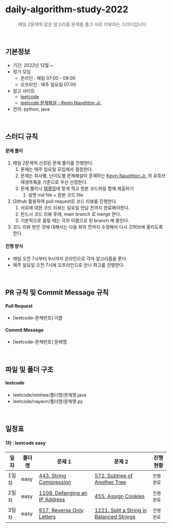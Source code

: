 # daily-algorithm-study-2022
> 매일 2문제씩 같은 알고리즘 문제를 풀고 서로 리뷰하는 스터디입니다

<br>

## 기본정보
- 기간: 2022년 12월 ~
- 정기 모임
  - 온라인 : 매일 07:00 - 09:00 
  - 오프라인 : 매주 일요일 07:00
- 참고 사이트
  - [leetcode](https://leetcode.com)
  - [leetcode 문제해설 - Kevin Naughton Jr.](https://www.youtube.com/@KevinNaughtonJr/playlists)
- 언어: python, java

<br>

## 스터디 규칙

#### 문제 풀이

1. 매일 2문제씩 선정된 문제 풀이를 진행한다. 
   1. 문제는 매주 일요일 모임에서 결정한다. 
   2. 문제는 회사별, 난이도별 문제해설이 존재하는 [Kevin Naughton Jr.](https://www.youtube.com/@KevinNaughtonJr/playlists) 의 유튜브 재생목록을 기준으로 우선 선정한다. 
   3. 문제 풀이시 [템플릿](/example/array/answer-template.md)에 맞게 적고 원본 코드파일 함께 제출하기
      1. 설명 md file + 원본 코드 file 
2. Github 활용하여 pull request로 코드 리뷰를 진행한다. 
   1. 서로에 대한 코드 리뷰는 일요일 만남 전까지 완료해야한다. 
   2. 반드시 코드 리뷰 후에, main branch 로 merge 한다. 
   3. 기본적으로 올릴 때는 각자 이름으로 된 branch 에 올린다. 
3. 코드 리뷰 받은 것에 대해서는 다음 회의 전까지 수정해서 다시 깃허브에 올리도록 한다.

#### 진행 방식

- 매일 오전 7시부터 9시까지 온라인으로 각자 알고리즘을 푼다. 
- 매주 일요일 오전 7시에 오프라인으로 만나 회고를 진행한다.

<br>

## PR 규칙 및 Commit Message 규칙

#### Pull Request

- [leetcode-문제번호] 이름

#### Commit Message

- [leetcode-문제번호] 문제명

<br>

## 파일 및 폴더 구조

#### leetcode

- leetcode/minhee/폴더명/문제명.java
- leetcode/nayeon/폴더명/문제명.py

<br>

## 일정표

#### 1차 : leetcode easy

| **일자** | **폴더명**          | **문제 1**                                                                                | **문제 2**                                                   | **진행 현황** |
|--------| ------------------- |-----------------------------------------------------------------------------------------| ------------------------------------------------------------ |-----------|
| 1일차    | easy              | [443. String Compression](https://leetcode.com/problems/string-compression/)            | [572. Subtree of Another Tree](https://leetcode.com/problems/subtree-of-another-tree/) | `진행 완료`   |
| 2일차    | easy              | [1108. Defanging an IP Address](https://leetcode.com/problems/defanging-an-ip-address/) | [455. Assign Cookies](https://leetcode.com/problems/assign-cookies/) | `진행 완료`    |
| 3일차    | easy              | [917. Reverse Only Letters](https://leetcode.com/problems/reverse-only-letters/)        | [1221. Split a String in Balanced Strings](https://leetcode.com/problems/split-a-string-in-balanced-strings/description/) | `진행 완료`    |


[comment]: <> (#### 1차 : 코딩테스트 고득점 Kit &#40;프로그래머스&#41;)

[comment]: <> (| **주차** | **폴더명**          | **문제 1**                                                   | **문제 2**                                                   | **문제 3**                                                   | **진행 현황** |)

[comment]: <> (| -------- | ------------------- | ------------------------------------------------------------ | ------------------------------------------------------------ | ------------------------------------------------------------ | ------------- |)

[comment]: <> (| 1주차    | greedy              | [조이스틱]&#40;https://programmers.co.kr/learn/courses/30/lessons/42860&#41; | [큰 수 만들기]&#40;https://programmers.co.kr/learn/courses/30/lessons/42883&#41; |                                                              | `진행 완료`   |)

[comment]: <> (| 2주차    | brute_force         | [소수 찾기]&#40;https://programmers.co.kr/learn/courses/30/lessons/42839&#41; | [카펫]&#40;https://programmers.co.kr/learn/courses/30/lessons/42842&#41; |                                                              | `진행 완료`   |)

[comment]: <> (| 3주차    | stack_queue         | [주식가격]&#40;https://programmers.co.kr/learn/courses/30/lessons/42584&#41; | [프린터]&#40;https://programmers.co.kr/learn/courses/30/lessons/42587&#41; |                                                              | `진행 완료`   |)

[comment]: <> (| 4주차    | dfs_bfs             | [네트워크]&#40;https://programmers.co.kr/learn/courses/30/lessons/43162&#41; | [단어 변환]&#40;https://programmers.co.kr/learn/courses/30/lessons/43163&#41; | [타겟 넘버]&#40;https://programmers.co.kr/learn/courses/30/lessons/43165&#41; | `진행 완료`   |)

[comment]: <> (| 5주차    | hash                | [베스트앨범]&#40;https://programmers.co.kr/learn/courses/30/lessons/42579&#41; | [위장]&#40;https://programmers.co.kr/learn/courses/30/lessons/42578&#41; | [전화번호 목록]&#40;https://programmers.co.kr/learn/courses/30/lessons/42577&#41; | `진행 완료`   |)

[comment]: <> (| 6주차    | sort                | [H-Index]&#40;https://programmers.co.kr/learn/courses/30/lessons/42747&#41; | [K번째수]&#40;https://programmers.co.kr/learn/courses/30/lessons/42748&#41; | [가장 큰 수]&#40;https://programmers.co.kr/learn/courses/30/lessons/42746&#41; | `진행 완료`   |)

[comment]: <> (| 7주차    | binary_search       | [입국심사]&#40;https://programmers.co.kr/learn/courses/30/lessons/43238&#41; | [징검다리]&#40;https://programmers.co.kr/learn/courses/30/lessons/43236&#41; |                                                              | `진행 완료`   |)

[comment]: <> (| 8주차    | dynamic_programming | [N으로 표현]&#40;https://programmers.co.kr/learn/courses/30/lessons/42895&#41; | [등굣길]&#40;https://programmers.co.kr/learn/courses/30/lessons/42898&#41; | [정수 삼각형]&#40;https://programmers.co.kr/learn/courses/30/lessons/43105&#41; | `진행 완료`   |)

[comment]: <> (| 9주차    | heap                | [더 맵게]&#40;https://programmers.co.kr/learn/courses/30/lessons/42626&#41; | [디스크 컨트롤러]&#40;https://programmers.co.kr/learn/courses/30/lessons/42627&#41; | [이중우선순위큐]&#40;https://programmers.co.kr/learn/courses/30/lessons/42628&#41; | `진행 완료`   |)

[comment]: <> (| 10주차   | graph               | [가장 먼 노드]&#40;https://programmers.co.kr/learn/courses/30/lessons/49189&#41; | [방의 개수]&#40;https://programmers.co.kr/learn/courses/30/lessons/49190&#41; | [순위]&#40;https://programmers.co.kr/learn/courses/30/lessons/49191&#41; | `진행 완료`   |)

[comment]: <> (#### 2차 :  KAKAO BLIND RECRUITMENT &#40;프로그래머스&#41;)

[comment]: <> (| **주차** | **폴더명**       | **문제 1**                                                   | **문제 2**                                                   | **문제 3**                                                   | **진행 현황** |)

[comment]: <> (| -------- | ---------------- | ------------------------------------------------------------ | ------------------------------------------------------------ | ------------------------------------------------------------ | ------------- |)

[comment]: <> (| 11주차   | 2021_kakao_blind | [신규 아이디 추천]&#40;https://programmers.co.kr/learn/courses/30/lessons/72410&#41; | [메뉴리뉴얼]&#40;https://programmers.co.kr/learn/courses/30/lessons/72411&#41; | [순위 검색]&#40;https://programmers.co.kr/learn/courses/30/lessons/72412&#41; | `진행 완료`   |)

[comment]: <> (| 12주차   | 2020_kakao_blind | [문자열 압축]&#40;https://programmers.co.kr/learn/courses/30/lessons/60057&#41; | [괄호 변환]&#40;https://programmers.co.kr/learn/courses/30/lessons/60058&#41; | [자물쇠와 열쇠]&#40;https://programmers.co.kr/learn/courses/30/lessons/60059&#41; | `진행 완료`   |)

[comment]: <> (| 13주차   | 2019_kakao_blind | [오픈채팅방]&#40;https://programmers.co.kr/learn/courses/30/lessons/42888&#41; | [실패율]&#40;https://programmers.co.kr/learn/courses/30/lessons/42889&#41; | [후보키]&#40;https://programmers.co.kr/learn/courses/30/lessons/42890&#41; | `진행 완료`   |)

[comment]: <> (| 14주차   | 2018_kakao_blind | [뉴스 클러스터링]&#40;https://programmers.co.kr/learn/courses/30/lessons/17677&#41; | [캐시]&#40;https://programmers.co.kr/learn/courses/30/lessons/17680&#41; | [프렌즈4블록]&#40;https://programmers.co.kr/learn/courses/30/lessons/17679&#41; | `진행 완료`   |)

[comment]: <> (#### 3차: 자율 문제집 &#40;백준&#41;)

[comment]: <> (| **주차** | **폴더명** | **문제1**                                                | **문제2**                                                    | **문제3**                                          | **진행 현황** |)

[comment]: <> (| -------- | ---------- | -------------------------------------------------------- | ------------------------------------------------------------ | -------------------------------------------------- | ------------- |)

[comment]: <> (| 15주차   | 15_week    | [부등호]&#40;https://www.acmicpc.net/problem/2529&#41;           | [최솟값]&#40;https://www.acmicpc.net/problem/10868&#41;              | [빗물]&#40;https://www.acmicpc.net/problem/14719&#41;      | `진행 완료`   |)

[comment]: <> (| 16주차   | 16_week    | [구간 곱 구하기]&#40;https://www.acmicpc.net/problem/11505&#41;  | [스타트와 링크]&#40;https://www.acmicpc.net/problem/14889&#41;       |                                                    | `진행 완료`   |)

[comment]: <> (| 17주차   | 17_week    | [최소 스패닝 트리]&#40;https://www.acmicpc.net/problem/1197&#41; | [퇴사]&#40;https://www.acmicpc.net/problem/14501&#41;                |                                                    | `진행 완료`   |)

[comment]: <> (| 18주차   | 18_week    | [행복 유치원]&#40;https://www.acmicpc.net/problem/13164&#41;     | [극장 좌석]&#40;https://www.acmicpc.net/problem/2302&#41;            |                                                    | `진행 완료`   |)

[comment]: <> (| 19주차   | 19_week    | [지구 온난화]&#40;https://www.acmicpc.net/problem/5212&#41;      |                                                              |                                                    | `진행 완료`   |)

[comment]: <> (| 20주차   | 20_week    | [2xn 타일링 2]&#40;https://www.acmicpc.net/problem/11727&#41;    | [LCS]&#40;https://www.acmicpc.net/problem/9251&#41;                  | [소형기관차]&#40;https://www.acmicpc.net/problem/2616&#41; | `진행 완료`   |)

[comment]: <> (| 21주차   | 21_week    | [치킨 배달]&#40;https://www.acmicpc.net/problem/15686&#41;       | [철벽 보안 알고리즘]&#40;https://www.acmicpc.net/problem/9322&#41;   |                                                    | `진행 완료`   |)

[comment]: <> (| 22주차   | 22_week    | [빙고]&#40;https://www.acmicpc.net/problem/2578&#41;             | [마법사 상어와 토네이도]&#40;https://www.acmicpc.net/problem/20057&#41; |                                                    | `진행 완료`   |)

[comment]: <> (| 23주차   | 23_week    | [연구소]&#40;https://www.acmicpc.net/problem/14502&#41;          | [바이러스]&#40;https://www.acmicpc.net/problem/2606&#41;             |                                                    | `진행 완료`   |)

[comment]: <> (#### 4차: 타임 어택 문제 풀이 &#40;프로그래머스&#41; & 자율 문제집 &#40;백준&#41;)

[comment]: <> (| **주차** | **폴더명** | **타임어택 문제1**                                           | **자율 문제1**                                               | **진행 현황** |)

[comment]: <> (| -------- | ---------- | ------------------------------------------------------------ | ------------------------------------------------------------ | ------------- |)

[comment]: <> (| 24주차   | 24_week    | [숫자 문자열과 영단어]&#40;https://programmers.co.kr/learn/courses/30/lessons/81301?language=python3&#41; |                                                              | `진행 완료`   |)

[comment]: <> (| 25주차   | 25_week    | [거리두기 확인하기]&#40;https://programmers.co.kr/learn/courses/30/lessons/81302?language=python3&#41; | [단어수학]&#40;https://www.acmicpc.net/problem/1339&#41;             | `진행 완료`   |)

[comment]: <> (| 26주차   | 26_week    | [수식 최대화]&#40;https://programmers.co.kr/learn/courses/30/lessons/67257?language=python3&#41; |                                                              | `진행 완료`   |)

[comment]: <> (| 27주차   | 27_week    | [튜플]&#40;https://programmers.co.kr/learn/courses/30/lessons/64065?language=python3&#41; |                                                              | `진행 완료`   |)

[comment]: <> (| 28주차   | 28_week    | [파일명 정렬]&#40;https://programmers.co.kr/learn/courses/30/lessons/17686?language=python3&#41; |                                                              | `진행 완료`   |)

[comment]: <> (| 29주차   | 29_week    | [n진수 게임]&#40;https://programmers.co.kr/learn/courses/30/lessons/17687&#41; |                                                              | `진행 완료`   |)

[comment]: <> (| 30주차   | 30_week    | [주차 요금 계산]&#40;https://programmers.co.kr/learn/courses/30/lessons/92341?language=python3&#41; |                                                              | `진행 완료`   |)

[comment]: <> (| 31주차   | 31_week    | [k진수에서 소수 개수 구하기]&#40;https://programmers.co.kr/learn/courses/30/lessons/92335&#41; |                                                              | `진행 완료`   |)

[comment]: <> (| 32주차   | 32_week    | [멀쩡한 사각형]&#40;https://programmers.co.kr/learn/courses/30/lessons/62048&#41; |                                                              | `진행 완료`   |)

[comment]: <> (| 33주차   | 33_week    | [불량 사용자]&#40;https://programmers.co.kr/learn/courses/30/lessons/64064?language=python3&#41; |                                                              | `진행 완료`   |)

[comment]: <> (| 34주차   | 34_week    | [방금그곡]&#40;https://programmers.co.kr/learn/courses/30/lessons/17683?language=python3&#41; |                                                              | `진행 완료`   |)

[comment]: <> (| 35주차   | 35_week    | [모음사전]&#40;https://programmers.co.kr/learn/courses/30/lessons/84512&#41; |                                                              | `진행 완료`   |)

[comment]: <> (| 36주차   | 36_week    | [n^2 배열 자르기]&#40;https://programmers.co.kr/learn/courses/30/lessons/87390&#41; |                                                              | `진행 완료`   |)

[comment]: <> (| 37주차   | 37_week    | [피로도]&#40;https://programmers.co.kr/learn/courses/30/lessons/87946&#41; |                                                              | `진행 완료`   |)

[comment]: <> (| 38주차   | 38_week    | [교점에 별 만들기]&#40;https://programmers.co.kr/learn/courses/30/lessons/87377&#41; |                                                              | `진행 완료`   |)

[comment]: <> (| 39주차   | 39_week    | [삼각달팽이]&#40;https://programmers.co.kr/learn/courses/30/lessons/68645&#41; | [토마토]&#40;https://www.acmicpc.net/problem/7569&#41;               | `진행 완료`   |)

[comment]: <> (| 40주차   | 40_week    | [빛의 경로 사이클]&#40;https://programmers.co.kr/learn/courses/30/lessons/86052&#41; | [진우의 민트초코우유]&#40;https://www.acmicpc.net/problem/20208&#41; | `진행 완료`   |)

[comment]: <> (| 41주차   | 41_week    |                                                              | [그림]&#40;https://www.acmicpc.net/problem/1926&#41;                 | `진행 완료`   |)

[comment]: <> (| 42주차   | 42_week    | [점프와 순간이동]&#40;https://programmers.co.kr/learn/courses/30/lessons/12980&#41; | [네트워크 연결]&#40;https://www.acmicpc.net/problem/1922&#41;        | `진행 완료`   |)

[comment]: <> (| 43주차   | 43_week    | [스킬트리]&#40;https://programmers.co.kr/learn/courses/30/lessons/49993&#41; | [로봇청소기]&#40;https://www.acmicpc.net/problem/14503&#41;          | `진행 완료`   |)

[comment]: <> (| 44주차   | 44_week    | [양과 늑대]&#40;https://school.programmers.co.kr/learn/courses/30/lessons/92343&#41; | [벽 부수고 이동하기]&#40;https://www.acmicpc.net/problem/2206&#41;   | `진행 완료`   |)

[comment]: <> (| 45주차   | 45_week    | [카드 짝 맞추기]&#40;https://school.programmers.co.kr/learn/courses/30/lessons/72415&#41; | [일루미네이션]&#40;https://www.acmicpc.net/problem/5547&#41;         | `진행 완료`   |)

[comment]: <> (| 46주차   | 46_week    | [2개 이하로 다른 비트]&#40;https://school.programmers.co.kr/learn/courses/30/lessons/77885&#41; | [탈출]&#40;https://www.acmicpc.net/problem/3055&#41;                 | `진행 완료`   |)

[comment]: <> (| 47주차   | 47_week    | [110 옮기기]&#40;https://school.programmers.co.kr/learn/courses/30/lessons/77886&#41; | [평범한 배낭]&#40;https://www.acmicpc.net/problem/12865&#41;         | `진행 완료`   |)

[comment]: <> (| 48주차   | 48_week    | [배달]&#40;https://school.programmers.co.kr/learn/courses/30/lessons/12978&#41; | [상자 배달]&#40;https://www.acmicpc.net/problem/14947&#41;           | `진행 완료`   |)

[comment]: <> (| 49주차   | 49_week    | [퇴사 2]&#40;https://www.acmicpc.net/problem/15486&#41;              | [드래곤 커브]&#40;https://www.acmicpc.net/problem/15685&#41;         | `진행 완료`   |)

[comment]: <> (| 50주차   | 50_week    | [기능 개발]&#40;https://school.programmers.co.kr/learn/courses/30/lessons/42586&#41; |                                                              | `진행 완료`   |)

[comment]: <> (| 51주차   | 51_week    | [두 큐 합 같게 만들기]&#40;https://school.programmers.co.kr/learn/courses/30/lessons/118667&#41; | [숨바꼭질 2]&#40;https://www.acmicpc.net/problem/12851&#41;          | `진행 완료`   |)

[comment]: <> (| 52주차   | 52_week    | [전력망을 둘로 나누기]&#40;https://school.programmers.co.kr/learn/courses/30/lessons/86971&#41; | [N번째 큰 수]&#40;https://www.acmicpc.net/problem/2075&#41;          | `진행 완료`   |)

[comment]: <> (| 53주차   | 53_week    | [뱀]&#40;https://www.acmicpc.net/problem/3190&#41;                   | [JadenCase 문자열 만들기]&#40;https://school.programmers.co.kr/learn/courses/30/lessons/12951&#41; | `진행 완료`   |)

[comment]: <> (| 54주차   | 54_week    | [트리의 독립집합]&#40;https://www.acmicpc.net/problem/2213&#41;      | [124 나라의 숫자]&#40;https://school.programmers.co.kr/learn/courses/30/lessons/12899&#41; | `진행 완료`   |)

[comment]: <> (| 55주차   | 55_week    |                                                              | [양궁대회]&#40;https://school.programmers.co.kr/learn/courses/30/lessons/92342&#41; | `진행 완료`   |)
